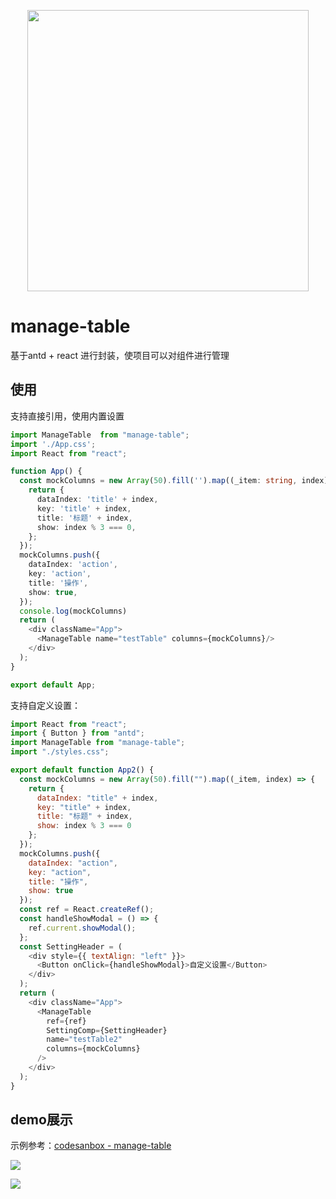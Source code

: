 <p align="center">
  <img width="450px" src="https://github.com/tnfe/manage-table/blob/master/img/logo.png?raw=true" />
</p>

# manage-table
基于antd + react 进行封装，使项目可以对组件进行管理

## 使用
支持直接引用，使用内置设置
```typescript
import ManageTable  from "manage-table";
import './App.css';
import React from "react";

function App() {
  const mockColumns = new Array(50).fill('').map((_item: string, index) => {
    return {
      dataIndex: 'title' + index,
      key: 'title' + index,
      title: '标题' + index,
      show: index % 3 === 0,
    };
  });
  mockColumns.push({
    dataIndex: 'action',
    key: 'action',
    title: '操作',
    show: true,
  });
  console.log(mockColumns)
  return (
    <div className="App">
      <ManageTable name="testTable" columns={mockColumns}/>
    </div>
  );
}

export default App;

```
支持自定义设置：
```javascript
import React from "react";
import { Button } from "antd";
import ManageTable from "manage-table";
import "./styles.css";

export default function App2() {
  const mockColumns = new Array(50).fill("").map((_item, index) => {
    return {
      dataIndex: "title" + index,
      key: "title" + index,
      title: "标题" + index,
      show: index % 3 === 0
    };
  });
  mockColumns.push({
    dataIndex: "action",
    key: "action",
    title: "操作",
    show: true
  });
  const ref = React.createRef();
  const handleShowModal = () => {
    ref.current.showModal();
  };
  const SettingHeader = (
    <div style={{ textAlign: "left" }}>
      <Button onClick={handleShowModal}>自定义设置</Button>
    </div>
  );
  return (
    <div className="App">
      <ManageTable
        ref={ref}
        SettingComp={SettingHeader}
        name="testTable2"
        columns={mockColumns}
      />
    </div>
  );
}

```

## demo展示
示例参考：[codesanbox - manage-table](https://codesandbox.io/s/sad-jones-2tgf5)

![](https://github.com/tnfe/manage-table/blob/master/img/lia.png?raw=true)

![](https://github.com/tnfe/manage-table/blob/master/img/demo.png?raw=true)
